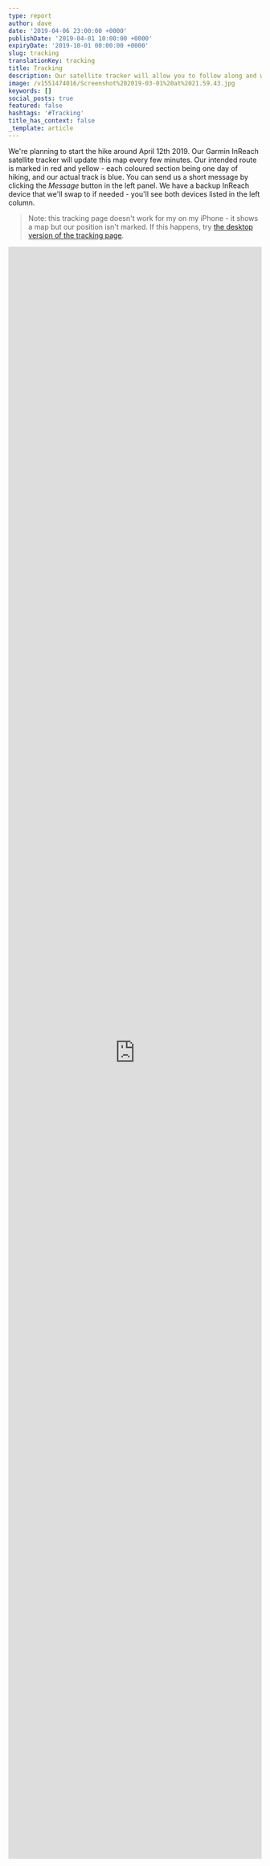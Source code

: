 ```yaml
---
type: report
author: dave
date: '2019-04-06 23:00:00 +0000'
publishDate: '2019-04-01 10:00:00 +0000'
expiryDate: '2019-10-01 00:00:00 +0000'
slug: tracking
translationKey: tracking
title: Tracking
description: Our satellite tracker will allow you to follow along and watch our progress.
image: /v1551474016/Screenshot%202019-03-01%20at%2021.59.43.jpg
keywords: []
social_posts: true
featured: false
hashtags: '#Tracking'
title_has_context: false
_template: article
---
```




We're planning to start the hike around April 12th 2019. Our Garmin InReach satellite tracker will update this map every few minutes. Our intended route is marked in red and yellow - each coloured section being one day of hiking, and our actual track is blue. You can send us a short message by clicking the *Message* button in the left panel. We have a backup InReach device that we'll swap to if needed - you'll see both devices listed in the left column.

> Note: this tracking page doesn't work for my on my iPhone - it shows a map but our position isn't marked. If this happens, try [the desktop version of the tracking page](https://share.garmin.com/wildernessprime/Map/RequestDesktopSite).

<iframe src="https://share.garmin.com/wildernessprime" frameborder="0" marginwidth="0" marginheight="0" style="width: 100%; height:80vh;"></iframe>
